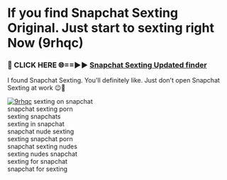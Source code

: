 # If you find Snapchat Sexting Original. Just start to sexting right Now (9rhqc)

<h3>🔴 CLICK HERE 🌐==►► <a href="https://tinyurl.com/mtbk5fxa" rel="nofollow">Snapchat Sexting Updated finder</a></h3>

I found Snapchat Sexting. You'll definitely like. Just don't open Snapchat Sexting at work 😉💬

[![9rhqc](https://i.imgur.com/Q8WKrnY.jpeg)](https://tinyurl.com/mtbk5fxa)
sexting on snapchat<br>
snapchat sexting porn<br>
sexting snapchats<br>
sexting in snapchat<br>
snapchat nude sexting<br>
sexting snapchat porn<br>
snapchat sexting nudes<br>
sexting nudes snapchat<br>
sexting for snapchat<br>
snapchat for sexting